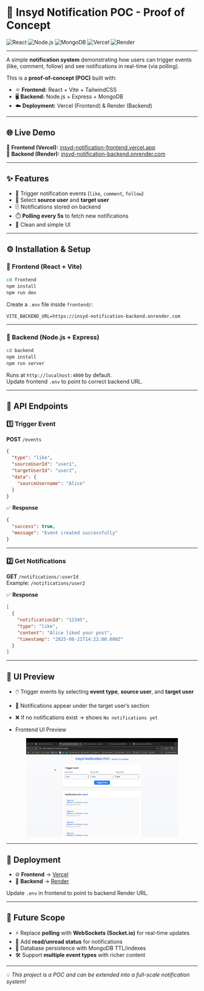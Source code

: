 # 📢 Insyd Notification POC - Proof of Concept

![React](https://img.shields.io/badge/Frontend-React-blue?logo=react)
![Node.js](https://img.shields.io/badge/Backend-Node.js-green?logo=node.js)
![MongoDB](https://img.shields.io/badge/Database-MongoDB-darkgreen?logo=mongodb)
![Vercel](https://img.shields.io/badge/Deployed%20On-Vercel-black?logo=vercel)
![Render](https://img.shields.io/badge/Backend-Render-blue?logo=render)

---

A simple **notification system** demonstrating how users can trigger events (like, comment, follow) and see notifications in real-time (via polling).

This is a **proof-of-concept (POC)** built with:

- ⚛️ **Frontend:** React + Vite + TailwindCSS
- 🖥️ **Backend:** Node.js + Express + MongoDB
- ☁️ **Deployment:** Vercel (Frontend) & Render (Backend)

---

## 🌐 Live Demo

🔗 **Frontend (Vercel):** [insyd-notification-frontend.vercel.app](https://insyd-notification-frontend.vercel.app/)  
🔗 **Backend (Render):** [insyd-notification-backend.onrender.com](https://insyd-notification-backend.onrender.com/)

---

## ✨ Features

- 🔔 Trigger notification events (`like`, `comment`, `follow`)
- 👥 Select **source user** and **target user**
- 🗄️ Notifications stored on backend
- ⏱️ **Polling every 5s** to fetch new notifications
- 🎨 Clean and simple UI

---

## ⚙️ Installation & Setup

### 🔹 Frontend (React + Vite)

```bash
cd frontend
npm install
npm run dev
```

Create a `.env` file inside `frontend/`:

```
VITE_BACKEND_URL=https://insyd-notification-backend.onrender.com
```

---

### 🔹 Backend (Node.js + Express)

```bash
cd backend
npm install
npm run server
```

Runs at `http://localhost:4000` by default.  
Update frontend `.env` to point to correct backend URL.

---

## 📡 API Endpoints

### 1️⃣ Trigger Event

**POST** `/events`

```json
{
  "type": "like",
  "sourceUserId": "user1",
  "targetUserId": "user2",
  "data": {
    "sourceUsername": "Alice"
  }
}
```

✅ **Response**

```json
{
  "success": true,
  "message": "Event created successfully"
}
```

---

### 2️⃣ Get Notifications

**GET** `/notifications/:userId`  
Example: `/notifications/user2`

✅ **Response**

```json
[
  {
    "notificationId": "12345",
    "type": "like",
    "content": "Alice liked your post",
    "timestamp": "2025-08-21T14:22:00.000Z"
  }
]
```

---

## 🎨 UI Preview

- 🖱️ Trigger events by selecting **event type**, **source user**, and **target user**
- 📜 Notifications appear under the target user’s section
- ❌ If no notifications exist → shows `No notifications yet`

- Frontend UI Preview
<p style="text-align: center;">
  <img src="./public/uipreview.png" alt="UI Preview" width="400"/>
</p>

---

## 🚀 Deployment

- 🌐 **Frontend** → [Vercel](https://insyd-notification-frontend.vercel.app)
- 🔗 **Backend** → [Render](https://insyd-notification-backend.onrender.com)

Update `.env` in frontend to point to backend Render URL.

---

## 🔮 Future Scope

- ⚡ Replace **polling** with **WebSockets (Socket.io)** for real-time updates
- 📩 Add **read/unread status** for notifications
- 💾 Database persistence with MongoDB TTL/indexes
- 🛠️ Support **multiple event types** with richer content

---

💡 _This project is a POC and can be extended into a full-scale notification system!_
